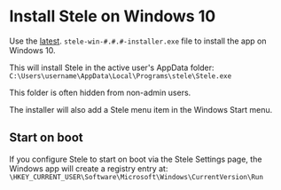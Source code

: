 # Install Stele on Windows 10
Use the [latest](https://github.com/scimusmn/stele/releases/latest). `stele-win-#.#.#-installer.exe` file to install the app on Windows 10.

This will install Stele in the active user's AppData folder: `C:\Users\username\AppData\Local\Programs\stele\Stele.exe`

This folder is often hidden from non-admin users. 

The installer will also add a Stele menu item in the Windows Start menu.

## Start on boot
If you configure Stele to start on boot via the Stele Settings page, the Windows app will create a registry entry at:
`\HKEY_CURRENT_USER\Software\Microsoft\Windows\CurrentVersion\Run`

